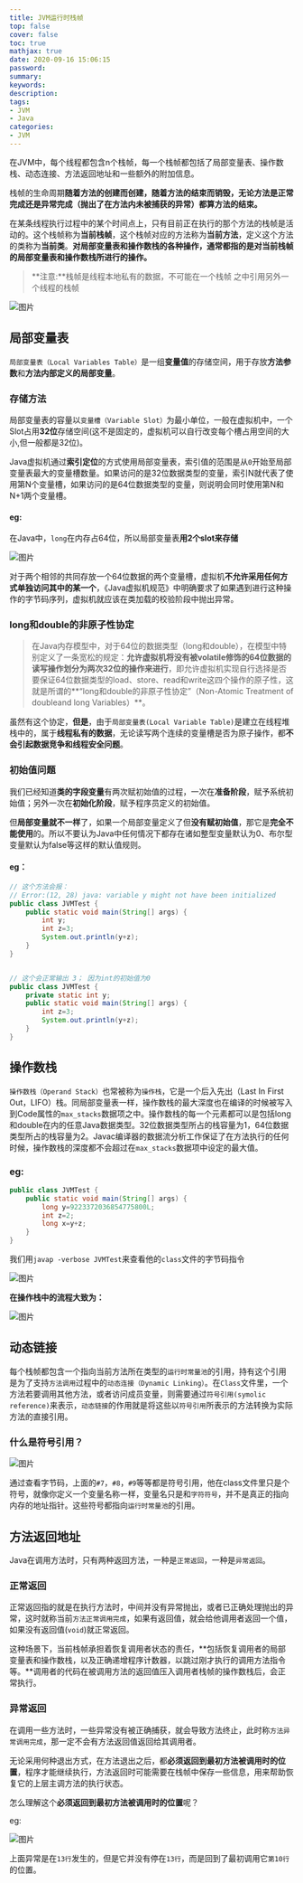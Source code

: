 ```yaml
---
title: JVM运行时栈帧
top: false
cover: false
toc: true
mathjax: true
date: 2020-09-16 15:06:15
password:
summary:
keywords:
description:
tags:
- JVM
- Java
categories:
- JVM
---
```




在JVM中，每个线程都包含n个栈帧，每一个栈帧都包括了局部变量表、操作数栈、动态连接、方法返回地址和一些额外的附加信息。

栈帧的生命周期**随着方法的创建而创建，随着方法的结束而销毁，无论方法是正常完成还是异常完成（抛出了在方法内未被捕获的异常）都算方法的结束。**

在某条线程执行过程中的某个时间点上，只有目前正在执行的那个方法的栈帧是活动的。这个栈帧称为**当前栈帧**，这个栈帧对应的方法称为**当前方法**，定义这个方法的类称为**当前类**。**对局部变量表和操作数栈的各种操作，通常都指的是对当前栈帧的局部变量表和操作数栈所进行的操作。**

> **注意:**栈帧是线程本地私有的数据，不可能在一个栈帧 之中引用另外一个线程的栈帧

![图片](http://cdn.mjava.top/blog/20200731162235.jpg)





## 局部变量表

`局部变量表（Local Variables Table）`是一组**变量值**的存储空间，用于存放**方法参数**和**方法内部定义的局部变量**。

### 存储方法

局部变量表的容量以`变量槽（Variable Slot）`为最小单位，一般在虚拟机中，一个Slot占用**32位**存储空间(这不是固定的，虚拟机可以自行改变每个槽占用空间的大小,但一般都是32位)。

Java虚拟机通过**索引定位**的方式使用局部变量表，索引值的范围是从`0`开始至局部变量表最大的变量槽数量。如果访问的是32位数据类型的变量，索引N就代表了使用第N个变量槽，如果访问的是64位数据类型的变量，则说明会同时使用第N和N+1两个变量槽。

#### eg:

在Java中，`long`在内存占64位，所以局部变量表**用2个slot来存储**

![图片](http://cdn.mjava.top/blog/20200730225516.png)



对于两个相邻的共同存放一个64位数据的两个变量槽，虚拟机**不允许采用任何方式单独访问其中的某一个**，《Java虚拟机规范》中明确要求了如果遇到进行这种操作的字节码序列，虚拟机就应该在类加载的校验阶段中抛出异常。

### long和double的非原子性协定

> 在Java内存模型中，对于64位的数据类型（long和double），在模型中特别定义了一条宽松的规定：**允许虚拟机将没有被volatile修饰的64位数据的读写操作划分为两次32位的操作来进行**，即允许虚拟机实现自行选择是否要保证64位数据类型的load、store、read和write这四个操作的原子性，这就是所谓的**“long和double的非原子性协定”（Non-Atomic Treatment of doubleand long Variables）**。

虽然有这个协定，**但是**，由于`局部变量表(Local Variable Table)`是建立在线程堆栈中的，属于**线程私有的数据**，无论读写两个连续的变量槽是否为原子操作，都**不会引起数据竞争和线程安全问题**。

### 初始值问题

我们已经知道**类的字段变量**有两次赋初始值的过程，一次在**准备阶段**，赋予系统初始值；另外一次在**初始化阶段**，赋予程序员定义的初始值。

但**局部变量就不一样**了，如果一个局部变量定义了但**没有赋初始值**，那它是**完全不能使用**的。所以不要认为Java中任何情况下都存在诸如整型变量默认为0、布尔型变量默认为false等这样的默认值规则。

#### eg：

```java
// 这个方法会报：
// Error:(12, 28) java: variable y might not have been initialized
public class JVMTest {
    public static void main(String[] args) {
        int y;
        int z=3;
        System.out.println(y+z);
    }
}


// 这个会正常输出 3； 因为int的初始值为0
public class JVMTest {
    private static int y;
    public static void main(String[] args) {
        int z=3;
        System.out.println(y+z);
    }
}
```





## 操作数栈

`操作数栈（Operand Stack）`也常被称为`操作栈`，它是一个后入先出（Last In First Out，LIFO）栈。同局部变量表一样，操作数栈的最大深度也在编译的时候被写入到Code属性的`max_stacks`数据项之中。操作数栈的每一个元素都可以是包括long和double在内的任意Java数据类型。32位数据类型所占的栈容量为1，64位数据类型所占的栈容量为2。Javac编译器的数据流分析工作保证了在方法执行的任何时候，操作数栈的深度都不会超过在`max_stacks`数据项中设定的最大值。

### eg:

```java
public class JVMTest {
    public static void main(String[] args) {
        long y=9223372036854775800L;
        int z=2;
        long x=y+z;
    }
}
```

我们用`javap -verbose JVMTest`来查看他的`class`文件的字节码指令

![图片](http://cdn.mjava.top/blog/20200730235131.png)

**在操作栈中的流程大致为：**

![图片](http://cdn.mjava.top/blog/20200731105247.jpg)

## 动态链接

每个栈帧都包含一个指向当前方法所在类型的`运行时常量池`的引用，持有这个引用是为了支持`方法调用`过程中的`动态连接（Dynamic Linking）`。在`Class`文件里，一个方法若要调用其他方法，或者访问成员变量，则需要通过`符号引用(symolic reference)`来表示，`动态链接`的作用就是将这些以`符号引用`所表示的方法转换为实际方法的直接引用。

### 什么是符号引用？

![图片](http://cdn.mjava.top/blog/20200731110742.png)

通过查看字节码，上面的`#7`，`#8`，`#9`等等都是符号引用，他在class文件里只是个符号，就像你定义一个变量名称一样，变量名只是和`字符符号`，并不是真正的指向内存的地址指针。这些符号都指向`运行时常量池`的引用。

## 方法返回地址

Java在调用方法时，只有两种返回方法，一种是`正常返回`，一种是`异常返回`。

### 正常返回

正常返回指的就是在执行方法时，中间并没有异常抛出，或者已正确处理抛出的异常，这时就称当前`方法正常调用完成`，如果有返回值，就会给他调用者返回一个值，如果没有返回值(`void`)就正常返回。

这种场景下，当前栈帧承担着恢复调用者状态的责任，**包括恢复调用者的局部变量表和操作数栈，以及正确递增程序计数器，以跳过刚才执行的调用方法指令等。**调用者的代码在被调用方法的返回值压入调用者栈帧的操作数栈后，会正常执行。

### 异常返回

在调用一些方法时，一些异常没有被正确捕获，就会导致方法终止，此时称`方法异常调用完成`，那一定不会有方法返回值返回给其调用者。

无论采用何种退出方式，在方法退出之后，都**必须返回到最初方法被调用时的位置**，程序才能继续执行，方法返回时可能需要在栈帧中保存一些信息，用来帮助恢复它的上层主调方法的执行状态。

怎么理解这个**必须返回到最初方法被调用时的位置**呢？

eg:

![图片](http://cdn.mjava.top/blog/20200731164803.png)

上面异常是在`13行`发生的，但是它并没有停在`13行`，而是回到了最初调用它`第10行`的位置。